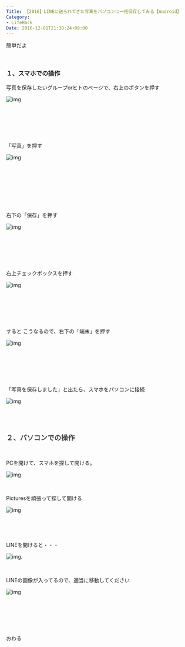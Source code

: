 ```yaml
---
Title: 【2016】LINEに送られてきた写真をパソコンに一括保存してみる【Android】
Category:
- LifeHack
Date: 2016-12-01T21:38:24+09:00
---
```



簡単だよ

 

### １、スマホでの操作


写真を保存したいグループorヒトのページで、右上のボタンを押す

![img](https://cdn-ak.f.st-hatena.com/images/fotolife/a/alfe1025/20161201/20161201072253.jpg)

 

 

 

「写真」を押す

![img](https://cdn-ak.f.st-hatena.com/images/fotolife/a/alfe1025/20161201/20161201072303.jpg)

 

 

 

 

右下の「保存」を押す

![img](https://cdn-ak.f.st-hatena.com/images/fotolife/a/alfe1025/20161201/20161201212707.png)

 

 

 

右上チェックボックスを押す

![img](https://cdn-ak.f.st-hatena.com/images/fotolife/a/alfe1025/20161201/20161201213103.jpg)

 

 

 

すると こうなるので、右下の「端末」を押す

![img](https://cdn-ak.f.st-hatena.com/images/fotolife/a/alfe1025/20161201/20161201213206.png)

 

 

 

「写真を保存しました」と出たら、スマホをパソコンに接続

![img](https://cdn-ak.f.st-hatena.com/images/fotolife/a/alfe1025/20161201/20161201213248.png)

 

 

<span style="color: #3d3f44; font-family: 'Helvetica Neue', Helvetica, Arial, 'ヒラギノ角ゴ Pro W3', 'Hiragino Kaku Gothic Pro', メイリオ, Meiryo, 'ＭＳ Ｐゴシック', 'MS PGothic', sans-serif; font-size: 18.72px; font-style: normal; font-variant-ligatures: normal; font-variant-caps: normal; font-weight: bold; letter-spacing: normal; orphans: 2; text-align: start; text-indent: 0px; text-transform: none; white-space: normal; widows: 2; word-spacing: 0px; -webkit-text-stroke-width: 0px; background-color: #ffffff; display: inline !important; float: none;">２、パソコンでの操作</span>

 

PCを開けて、スマホを探して開ける。

![img](https://cdn-ak.f.st-hatena.com/images/fotolife/a/alfe1025/20161201/20161201213428.jpg)

 

Picturesを頑張って探して開ける

![img](https://cdn-ak.f.st-hatena.com/images/fotolife/a/alfe1025/20161201/20161201213549.jpg)

 

 

LINEを開けると・・・

![img](https://cdn-ak.f.st-hatena.com/images/fotolife/a/alfe1025/20161201/20161201213543.jpg).

 

LINEの画像が入ってるので、適当に移動してください

![img](https://cdn-ak.f.st-hatena.com/images/fotolife/a/alfe1025/20161201/20161201213648.jpg)

 

 

 

おわる
